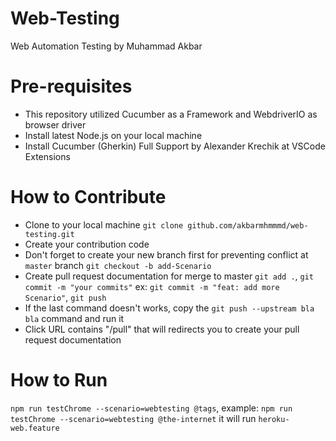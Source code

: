 # Web-Testing
Web Automation Testing by Muhammad Akbar

# Pre-requisites
- This repository utilized Cucumber as a Framework and WebdriverIO as browser driver
- Install latest Node.js on your local machine
- Install Cucumber (Gherkin) Full Support by Alexander Krechik at VSCode Extensions

# How to Contribute
- Clone to your local machine
`git clone github.com/akbarmhmmmd/web-testing.git`
- Create your contribution code
- Don't forget to create your new branch first for preventing conflict at `master` branch
`git checkout -b add-Scenario`
- Create pull request documentation for merge to master
`git add .`,
`git commit -m "your commits"` ex: `git commit -m "feat: add more Scenario"`,
`git push`
- If the last command doesn't works, copy the `git push --upstream bla bla` command and run it
- Click URL contains "/pull" that will redirects you to create your pull request documentation

# How to Run
`npm run testChrome --scenario=webtesting @tags`, example: `npm run testChrome --scenario=webtesting @the-internet` it will run `heroku-web.feature`
